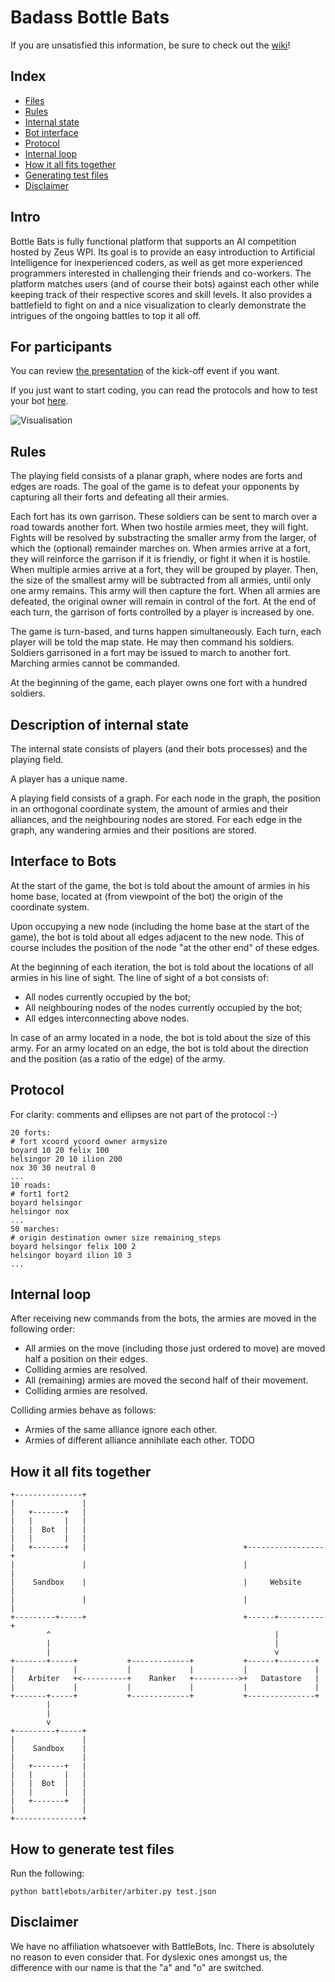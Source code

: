 # Badass Bottle Bats

If you are unsatisfied this information, be sure to check out the [wiki](https://github.com/ZeusWPI/aichallenge/wiki)!

## Index
 - [Files](#files)
 - [Rules](#rules)
 - [Internal state](#description-of-internal-state)
 - [Bot interface](#interface-to-bots)
 - [Protocol](#protocol)
 - [Internal loop](#internal-loop)
 - [How it all fits together](#how-it-all-fits-together)
 - [Generating test files](#how-to-generate-test-files)
 - [Disclaimer](#disclaimer)

## Intro

Bottle Bats is fully functional platform that supports an AI competition hosted
by Zeus WPI. Its goal is to provide an easy introduction to Artificial
Intelligence for inexperienced coders, as well as get more experienced
programmers interested in challenging their friends and co-workers. The platform
matches users (and of course their bots) against each other while keeping track
of their respective scores and skill levels. It also provides a battlefield to
fight on and a nice visualization to clearly demonstrate the intrigues of the
ongoing battles to top it all off.

## For participants

You can review
[the presentation](https://docs.google.com/presentation/d/1Y3DMxwDXzszvYDkskC_Oc7U0f_HSdA7zRcnfjHp4ypI/edit?usp=sharing)
of the kick-off event if you want.

If you just want to start coding, you can read the protocols and how to test
your bot [here](https://zeus.ugent.be/bottlebats/rules).


![Visualisation](battlebots/web/static/visualiser_scrot.png)


## Rules

The playing field consists of a planar graph, where nodes are forts and edges
are roads. The goal of the game is to defeat your opponents by capturing all
their forts and defeating all their armies.

Each fort has its own garrison. These soldiers can be sent to march over a road
towards another fort. When two hostile armies meet, they will fight. Fights will
be resolved by substracting the smaller army from the larger, of which the
(optional) remainder marches on. When armies arrive at a fort, they will
reinforce the garrison if it is friendly, or fight it when it is hostile. When
multiple armies arrive at a fort, they will be grouped by player. Then, the size
of the smallest army will be subtracted from all armies, until only one army
remains. This army will then capture the fort. When all armies are defeated, the
original owner will remain in control of the fort. At the end of each turn, the
garrison of forts controlled by a player is increased by one.

The game is turn-based, and turns happen simultaneously. Each turn, each player
will be told the map state. He may then command his soldiers. Soldiers
garrisoned in a fort may be issued to march to another fort. Marching armies
cannot be commanded.

At the beginning of the game, each player owns one fort with a hundred soldiers.

## Description of internal state

The internal state consists of players (and their bots processes) and the
playing field.

A player has a unique name.

A playing field consists of a graph. For each node in the graph, the position
in an orthogonal coordinate system, the amount of armies and their alliances,
and the neighbouring nodes are stored. For each edge in the graph, any
wandering armies and their positions are stored.

## Interface to Bots

At the start of the game, the bot is told about the amount of armies in his
home base, located at (from viewpoint of the bot) the origin of the coordinate
system.

Upon occupying a new node (including the home base at the start of the game),
the bot is told about all edges adjacent to the new node. This of course
includes the position of the node "at the other end" of these edges.

At the beginning of each iteration, the bot is told about the locations of all
armies in his line of sight. The line of sight of a bot consists of:
- All nodes currently occupied by the bot;
- All neighbouring nodes of the nodes currently occupied by the bot;
- All edges interconnecting above nodes.

In case of an army located in a node, the bot is told about the size of this
army. For an army located on an edge, the bot is told about the direction and
the position (as a ratio of the edge) of the army.

## Protocol
For clarity: comments and ellipses are not part of the protocol :-)

    20 forts:
    # fort xcoord ycoord owner armysize
    boyard 10 20 felix 100
    helsingor 20 10 ilion 200
    nox 30 30 neutral 0
    ...
    10 roads:
    # fort1 fort2
    boyard helsingor
    helsingor nox
    ...
    50 marches:
    # origin destination owner size remaining_steps
    boyard helsingor felix 100 2
    helsingor boyard ilion 10 3
    ...

## Internal loop

After receiving new commands from the bots, the armies are moved in the following order:
- All armies on the move (including those just ordered to move) are moved half a position on their edges.
- Colliding armies are resolved.
- All (remaining) armies are moved the second half of their movement.
- Colliding armies are resolved.

Colliding armies behave as follows:
- Armies of the same alliance ignore each other.
- Armies of different alliance annihilate each other. TODO

## How it all fits together


    +---------------+
    |               |
    |   +-------+   |
    |   |       |   |
    |   |  Bot  |   |
    |   |       |   |
    |   +-------+   |                                   +-----------------+
    |               |                                   |                 |
    |    Sandbox    |                                   |     Website     |
    |               |                                   |                 |
    +---------+-----+                                   +------+----------+
            ^                                                  |
            |                                                  |
            |                                                  v
    +-------+-----+           +-------------+           +------+--------+
    |             |           |             |           |               |
    |   Arbiter   +<----------+    Ranker   +---------->+   Datastore   |
    |             |           |             |           |               |
    +-------+-----+           +-------------+           +---------------+
            |
            |
            v
    +---------+-----+
    |               |
    |    Sandbox    |
    |               |
    |   +-------+   |
    |   |       |   |
    |   |  Bot  |   |
    |   |       |   |
    |   +-------+   |
    |               |
    +---------------+

## How to generate test files
Run the following:
```
python battlebots/arbiter/arbiter.py test.json
```

## Disclaimer

We have no affiliation whatsoever with BattleBots, Inc.  There is absolutely no
reason to even consider that. For dyslexic ones amongst us, the difference with
our name is that the "a" and "o" are switched.
